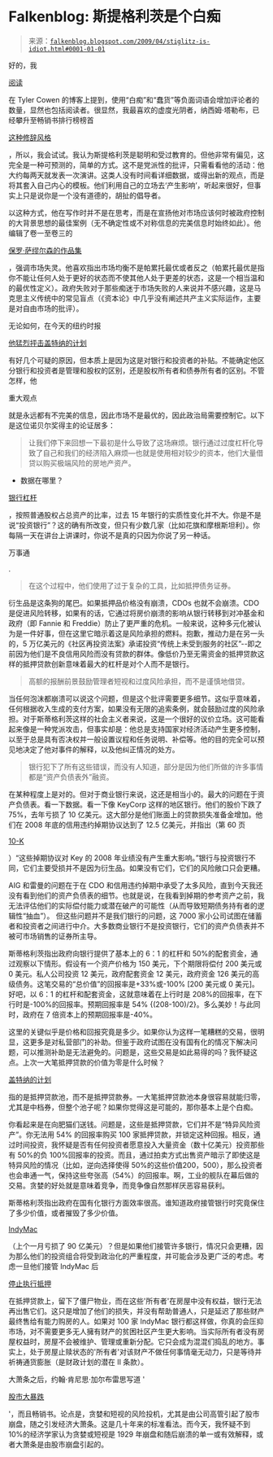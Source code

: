 <!--yml

类别：未分类

日期：2024 年 05 月 12 日 22 点 09 分 34 秒

-->

# Falkenblog: 斯提格利茨是个白痴

> 来源：[`falkenblog.blogspot.com/2009/04/stiglitz-is-idiot.html#0001-01-01`](http://falkenblog.blogspot.com/2009/04/stiglitz-is-idiot.html#0001-01-01)

好的，我

[阅读](http://www.marginalrevolution.com/marginalrevolution/2009/04/how-agreeable-are-econ-bloggers.html)

在 Tyler Cowen 的博客上提到，使用“白痴”和“蠢货”等负面词语会增加评论者的数量，显然也包括阅读者。很显然，我最喜欢的虚度光阴者，纳西姆·塔勒布，已经攀升至畅销书排行榜榜首

[这种修辞风格](http://www.fooledbyrandomness.com/imbeciles.htm)

，所以，我会试试。我认为斯提格利茨是聪明和受过教育的。但他非常有偏见，这完全是一种可预测的，简单的方式。这不是党派性的批评，只需看看他的活动：他大约每两天就发表一次演讲。这类人没有时间看详细数据，或得出新的观点，而是将其套入自己内心的模板。他们利用自己的立场去‘产生影响’，听起来很好，但事实上只是说你是一个没有道德的，胡扯的倡导者。

以这种方式，他在写作时并不是在思考，而是在宣扬他对市场应该何时被政府控制的大背景思想的最佳案例（无不确定性或不对称信息的完美信息时始终如此）。他编辑了卷一至卷三的

[保罗·萨缪尔森的作品集](http://130.79.4.117:8080/Record.htm?idlist=2&record=19313245124911314279)

，强调市场失灵。他喜欢指出市场均衡不是帕累托最优或者反之（帕累托最优是指你不能让任何人处于更好的状态而不使其他人处于更差的状态，这是一个相当温和的最优性定义）。政府失败对于那些痴迷于市场失败的人来说并不感兴趣，这是马克思主义传统中的常见盲点（《资本论》中几乎没有阐述共产主义实际运作，主要是对自由市场的批评）。

无论如何，在今天的纽约时报

[他猛烈抨击盖特纳的计划](http://www.nytimes.com/2009/04/01/opinion/01stiglitz.html?pagewanted=1)

有好几个可疑的原因，但本质上是因为这是对银行和投资者的补贴。不能确定他区分银行和投资者是管理和股权的区别，还是股权所有者和债券所有者的区别。不管怎样，他

重大观点

就是永远都有不完美的信息，因此市场不是最优的，因此政治局需要控制它。以下是这位诺贝尔奖得主的论证居多：

> 让我们停下来回想一下最初是什么导致了这场麻烦。银行通过过度杠杆化导致了自己和我们的经济陷入麻烦—也就是使用相对较少的资本，他们大量借贷以购买极端风险的房地产资产。

-   数据在哪里？

[银行杠杆](http://falkenblog.blogspot.com/2009/03/corporate-leverage-did-not-cause-bubble.html)

，按照普通股权占总资产的比率，过去 15 年银行的实质性变化并不大。你是不是说“投资银行”？这的确有所改变，但只有少数几家（比如花旗和摩根斯坦利）。你每隔一天在讲台上讲课时，你说不是真的只因为你说了另一种话。

万事通

.

> 在这个过程中，他们使用了过于复杂的工具，比如抵押债务证券。

衍生品是这条狗的尾巴。如果抵押品价格没有崩溃，CDOs 也就不会崩溃。CDO 是促进风险转移，如果有的话，它通过将房价崩溃的影响从银行转移到对冲基金和政府（即 Fannie 和 Freddie）防止了更严重的危机。一般来说，这种多元化被认为是一件好事，但在这里它暗示着这是风险承担的燃料。抱歉，推动力是在另一头的，5 万亿美元的《社区再投资法案》承诺投资“传统上未受到服务的社区”--即之前因为他们是不良信用风险而没有贷款的群体。像低价乃至无需资金的抵押贷款这样的抵押贷款创新意味着最大的杠杆是对个人而不是银行。

> 高额的报酬前景鼓励管理者短视和过度风险承担，而不是谨慎地借贷。

当任何泡沫都崩溃可以说这个问题，但是这个批评需要更多细节。这似乎意味着，任何根据收入生成的支付方案，如果没有无限的追索条例，就会鼓励过度的风险承担。对于斯蒂格利茨这样的社会主义者来说，这是一个很好的议价立场。这可能看起来像是一种党派攻击，但事实却是：他总是支持国家对经济活动产生更多控制，以至于总是具有否决权并一般设置议程和任务说明、补偿等。他的目的完全可以预见地决定了他对事件的解释，以及他纠正情况的处方。

> 银行犯下了所有这些错误，而没有人知道，部分是因为他们所做的许多事情都是“资产负债表外”融资。

在某种程度上是对的。但对于商业银行来说，这还是相当小的。最大的问题在于资产负债表。看一下数据。看一下像 KeyCorp 这样的地区银行。他们的股价下跌了 75%，去年亏损了 10 亿美元。这大部分是他们账面上的贷款损失准备金增加。他们在 2008 年底的信用违约掉期协议达到了 12.5 亿美元，并指出（第 60 页

[10-K](https://www.snl.com/irweblinkx/docs.aspx?iid=100334)

）“这些掉期协议对 Key 的 2008 年业绩没有产生重大影响。”银行与投资银行不同，它们主要受损并不是因为衍生品。如果没有它们，它们的风险敞口只会更糟。

AIG 和雷曼的问题在于在 CDO 和信用违约掉期中承受了太多风险，直到今天我还没有看到他们的资产负债表的细节。也就是说，在我看到掉期的参考资产之前，我无法评估他们的实际偿付能力或潜在破产的可能性（从而导致短期债务持有者的逻辑性“抽血”）。 但这些问题并不是我们银行的问题，这 7000 家小公司试图在储蓄者和投资者之间进行中介。大多数商业银行不是投资银行，它们的资产负债表并不被可市场销售的证券所主导。

斯蒂格利茨指出政府向银行提供了基本上的 6：1 的杠杆和 50%的配套资金，通过观察以下情形。假设有一个资产价格为 150 美元，下个期限将偿付 200 美元或 0 美元。私人公司投资 12 美元，政府配套资金 12 美元，政府资金 126 美元的高级债务。这笔交易的“总价值”的回报率是+33%或-100% [200 美元或 0 美元]。好吧，以 6：1 的杠杆和配套资金，这就意味着在上行时是 208%的回报率，在下行时是-100%的回报率。预期回报率是 54% {(208-100)/2}。多么美妙！与此同时，政府在 7 倍资本上的预期回报率是-40%。

这里的关键似乎是价格和回报究竟是多少。如果你认为这样一笔糟糕的交易，很明显，这更多是对私营部门的补助。但鉴于政府试图在没有国有化的情况下解决问题，可以推测补助是无法避免的。问题是，这些交易是如此易得的吗？我怀疑这点。上次一大笔抵押贷款的价值为零是什么时候？

[盖特纳的计划](http://www.treas.gov/press/releases/reports/ppip_whitepaper_032309.pdf)

指的是抵押贷款池，而不是抵押贷款券。一大笔抵押贷款池本身很容易就能归零，尤其是中档券，但整个池子呢？如果你觉得这是可能的，那你基本上是个白痴。

你看起来是在向肥猫们送钱。问题是，这些是抵押贷款，它们并不是“特异风险资产”。你无法用 54% 的回报率购买 100 家抵押贷款，并锁定这种回报。相反，通过时间投资，我怀疑是否有任何投资者愿意投入大量资金（数十亿美元）投资那些有 50%的负 100%回报率的投资。而且，通过拍卖方式出售资产暗示了即使这是特异风险的情况（比如，逆向选择使得 50%的这些价值$200，50%价值$0），那么投资者也会串通一气，保持这些夸张高（54%）的回报率。啊，工业的舰队在幕后做的交易。贪婪的好处就是意味着竞争，而竞争像自然那样厌恶容易获利。

斯蒂格利茨指出政府在国有化银行方面效率很高。谁知道政府接管银行时究竟保住了多少价值，或者摧毁了多少价值。

[IndyMac](http://www.newsweek.com/id/178278?from=rss)

（上个一月亏损了 90 亿美元）？但是如果他们接管许多银行，情况只会更糟，因为那么他们的投资组合将受到政治化的严重程度，并可能会涉及更广泛的考虑。考虑一旦他们接管 IndyMac 后

[停止执行抵押](http://www.reuters.com/article/topNews/idUSDIS46075020080714)

在抵押贷款上，留下了僵尸物业，而在这些'所有者'在房屋中没有权益，银行无法再出售它们。这只是增加了他们的损失，并没有帮助普通人，只是延迟了那些财产最终售给有能力购房的人。如果对 100 家 IndyMac 银行都这样做，你真的会压抑市场，对不需要更多无人擁有财产的贫困社区产生更大影响。当实际所有者没有房屋权益时，房屋不会被维护、管理或重新分配。它只会成为混混们捣乱的地方。事实上，处于房屋止赎状态的'所有者'对该财产不做任何事情毫无动力，只是等待并祈祷通货膨胀（是财政计划的潜在 II 条款）。

大萧条之后，约翰·肯尼思·加尔布雷思写道 '

[股市大暴跌](http://www.amazon.com/Great-Crash-1929-Kenneth-Galbraith/dp/0395859999/ref=sr_1_1?ie=UTF8&s=books&qid=1238680017&sr=1-1)

'，而且畅销书。论点是，贪婪和短视的风险投机，尤其是由公司高管引起了股市崩盘，随之引发经济大萧条。这是几十年来的标准看法。而今天，我怀疑不到 10%的经济学家认为贪婪或短视是 1929 年崩盘和随后崩溃的单一或有效解释，或者大萧条是由股市崩盘引起的。
